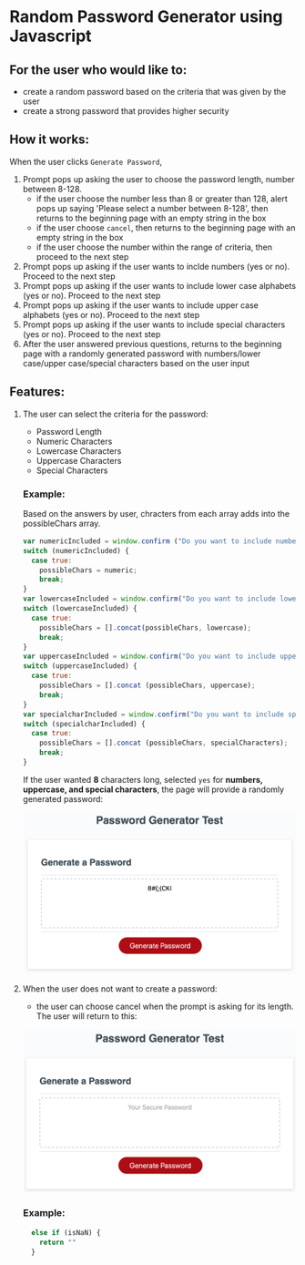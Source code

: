 # Random Password Generator using Javascript

## For the user who would like to:
- create a random password based on the criteria that was given by the user
- create a strong password that provides higher security

## How it works:
When the user clicks `Generate Password`, 
1. Prompt pops up asking the user to choose the password length, number between 8-128.
    - if the user choose the number less than 8 or greater than 128, alert pops up saying 'Please select a number between 8-128', then returns to the beginning page with an empty string in the box
    - if the user choose `cancel`, then returns to the beginning page with an empty string in the box
    - if the user choose the number within the range of criteria, then proceed to the next step
2. Prompt pops up asking if the user wants to inclde numbers (yes or no). 
    Proceed to the next step
3. Prompt pops up asking if the user wants to include lower case alphabets (yes or no). 
    Proceed to the next step
4. Prompt pops up asking if the user wants to include upper case alphabets (yes or no). 
    Proceed to the next step
5. Prompt pops up asking if the user wants to include special characters (yes or no). 
    Proceed to the next step
6. After the user answered previous questions, returns to the beginning page with a randomly generated password with numbers/lower case/upper case/special characters based on the user input

## Features:
1. The user can select the criteria for the password:
    - Password Length
    - Numeric Characters
    - Lowercase Characters
    - Uppercase Characters
    - Special Characters

    ### Example:
    Based on the answers by user, chracters from each array adds into the possibleChars array.
    ```javascript
    var numericIncluded = window.confirm ("Do you want to include numbers?");
    switch (numericIncluded) {
      case true:
        possibleChars = numeric;
        break;
    }
    var lowercaseIncluded = window.confirm("Do you want to include lowercase?");
    switch (lowercaseIncluded) {
      case true:
        possibleChars = [].concat(possibleChars, lowercase);
        break;
    }
    var uppercaseIncluded = window.confirm("Do you want to include uppercase?");
    switch (uppercaseIncluded) {
      case true:
        possibleChars = [].concat (possibleChars, uppercase);
        break;
    }
    var specialcharIncluded = window.confirm("Do you want to include special characters?");
    switch (specialcharIncluded) {
      case true:
        possibleChars = [].concat (possibleChars, specialCharacters);
        break;
    }
    ```
    
    If the user wanted **8** characters long, selected `yes` for **numbers, uppercase, and special characters**, the page will provide a randomly generated password:

    ![RandomPassword3Options](./Assets/random-password-3options.png)


2. When the user does not want to create a password:
    - the user can choose cancel when the prompt is asking for its length. The user will return to this:

    ![GivenPage](./Assets/given-page.png)

    ### Example:
    ```javascript
      else if (isNaN) {
        return ""
      }
    ```

